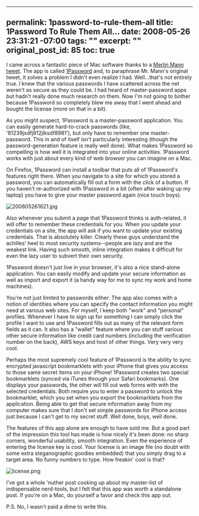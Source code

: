 ----- 
permalink: 1password-to-rule-them-all
title: 1Password To Rule Them All...
date: 2008-05-26 23:31:21 -07:00
tags: ""
excerpt: ""
original_post_id: 85
toc: true
-----
I came across a fantastic piece of Mac software thanks to a [Merlin Mann tweet](http://twitter.com/hotdogsladies). The app is called [1Password](http://agilewebsolutions.com/products/1Password) and, to paraphrase Mr. Mann's original tweet, it solves a problem I didn't even realize I had. Well...that's not entirely true. I knew that the various passwords I have scattered across the net weren't as secure as they could be. I had heard of master-password apps but hadn't really done much research on them. Now I'm not going to bother because 1Password so completely blew me away that I went ahead and bought the license (more on that in a bit).

As you might suspect, 1Password is a master-password application. You can easily generate hard-to-crack passwords (like, '81239jsdfj912jlksdf8981'), but only have to remember one master-password. This in and of itself isn't particularly interesting (though the password-generation feature is really well done). What makes 1Password so compelling is how well it is integrated into your online activities. 1Password works with just about every kind of web browser you can imagine on a Mac.

On Firefox, 1Password can install a toolbar that puts all of 1Password's features right there. When you navigate to a site for which you stored a password, you can automatically fill out a form with the click of a button. If you haven't re-authorized with 1Password in a bit (often after waking up my laptop) you have to give your master password again (nice touch boys).

![200805261621.jpg](/images/2008/05/200805261621.jpg)

Also whenever you submit a page that 1Password thinks is auth-related, it will offer to remember these credentials for you. When you update your credentials on a site, the app will ask if you want to update your existing credentials. That is absolutely killer. Clearly these guys understand the achilles' heel to most security systems--people are lazy and are the weakest link. Having such smooth, inline integration makes it difficult for even the lazy user to subvert their own security.

1Password doesn't just live in your browser, it's also a nice stand-alone application. You can easily modify and update your secure information as well as import and export it (a handy way for me to sync my work and home machines).

You're not just limited to passwords either. The app also comes with a notion of identities where you can specify the contact information you might need at various web sites. For myself, I keep both "work" and "personal" profiles. Whenever I have to sign up for something I can simply click the profile I want to use and 1Password fills out as many of the relevant form fields as it can. It also has a "wallet" feature where you can stuff various other secure information like credit card numbers (including the verification number on the back), AWS keys and host of other things. Very very very cool.

Perhaps the most supremely cool feature of 1Password is the ability to sync encrypted javascript bookmarklets with your iPhone that gives you access to those same secret items on your iPhone! 1Password creates two special bookmarklets (synced via iTunes through your Safari bookmarks). One displays your passwords, the other will fill out web forms with with the selected credentials. Both require you to enter a password to unlock the bookmarklet, which you set when you export the bookmarklets from the application. Being able to get that secure information away from my computer makes sure that I don't set simple passwords for iPhone access just because I can't get to my secret stuff. Well done, boys, well done.

The features of this app alone are enough to have sold me. But a good part of the impression this tool has made is how nicely it's been done: no sharp corners, wonderful usability, smooth integration. Even the experience of entering the license key is cool. Your license is an image file (no doubt with some extra steganographic goodies embedded) that you simply drag to a target area. No funny numbers to type. How freakin' cool is that?

![license.png](/images/2008/05/license.jpg)

I've got a whole 'nuther post cooking up about my master-list of indispensable nerd-tools, but I felt that this app was worth a standalone post. If you're on a Mac, do yourself a favor and check this app out.

P.S. No, I wasn't paid a dime to write this.


